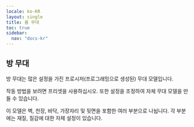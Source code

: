 ```yaml
---
locale: ko-KR
layout: single
title: 룸 무대
toc: true
sidebar:
  nav: "docs-kr"
---
```

## 방 무대

방 무대는 많은 설정을 가진 프로시저(프로그래밍으로 생성된) 무대 모델입니다.

작동 방법을 보려면 프리셋을 사용하십시오. 또한 설정을 조정하여 자체 무대 모델을 만들 수 있습니다.

이 모델은 벽, 천장, 바닥, 가장자리 및 뒷면을 포함한 여러 부분으로 나뉩니다. 각 부분에는 재질, 질감에 대한 자체 설정이 있습니다.